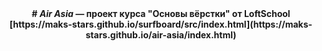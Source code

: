 <center><b># <i>Air Asia</i> — проект курса "Основы вёрстки" от LoftSchool [https://maks-stars.github.io/surfboard/src/index.html](https://maks-stars.github.io/air-asia/index.html) </b></center>
